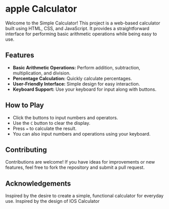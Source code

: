 # apple Calculator

Welcome to the Simple Calculator! This project is a web-based calculator built using HTML, CSS, and JavaScript. It provides a straightforward interface for performing basic arithmetic operations while being easy to use.

## Features

- **Basic Arithmetic Operations:** Perform addition, subtraction, multiplication, and division.
- **Percentage Calculation:** Quickly calculate percentages.
- **User-Friendly Interface:** Simple design for easy interaction.
- **Keyboard Support:** Use your keyboard for input along with buttons.

## How to Play

- Click the buttons to input numbers and operators.
- Use the `C` button to clear the display.
- Press `=` to calculate the result.
- You can also input numbers and operations using your keyboard.

## Contributing

Contributions are welcome! If you have ideas for improvements or new features, feel free to fork the repository and submit a pull request.

## Acknowledgements

Inspired by the desire to create a simple, functional calculator for everyday use.
Inspired by the design of IOS Calculator 

